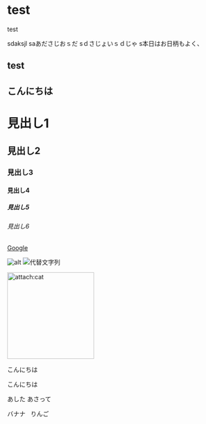 # test
test





sdaksjl
saあださじおｓだ
sｄさじょいｓｄじゃ
s本日はお日柄もよく、


## test
## こんにちは

# 見出し1
## 見出し2
### 見出し3
#### 見出し4
##### 見出し5
###### 見出し6


[Google](https://www.google.co.jp/)


![alt](https://www.thinkgeek.com/images/products/additional/carousel/60fd_resistance_dd.jpg)
![代替文字列](https://www.thinkgeek.com/images/products/additional/carousel/60fd_resistance_dd.jpg "タイトル")

<img src="https://www.thinkgeek.com/images/products/additional/carousel/60fd_resistance_dd.jpg" alt="attach:cat" title="attach:cat" width="200" height="200">


こんにちは

こんにちは

あした
あさって

バナナ  
りんご
